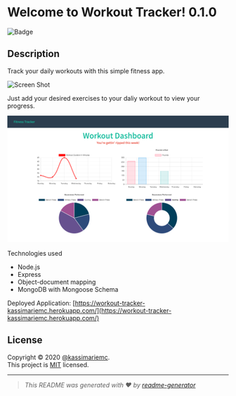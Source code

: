 # Welcome to Workout Tracker! 0.1.0
![Badge](https://img.shields.io/badge/license-MIT-green)

## Description

Track your daily workouts with this simple fitness app. 

![Screen Shot](public/images/screen-shot.png)

Just add your desired exercises to your daliy workout to view your progress. 

![Screen Shot](public/images/screen-shot2.png)

Technologies used
* Node.js
* Express
* Object-document mapping
* MongoDB with Mongoose Schema


Deployed Application: [https://workout-tracker-kassimariemc.herokuapp.com/](https://workout-tracker-kassimariemc.herokuapp.com/)

## License

Copyright &#169; 2020 [@kassimariemc](https://github.com/kassimariemc).<br>
This project is [MIT](https://choosealicense.com/licenses/mit/) licensed.

_____________________________________________________
> *This README was generated with &hearts; by [readme-generator](https://github.com/kassimariemc/README-generator)*
